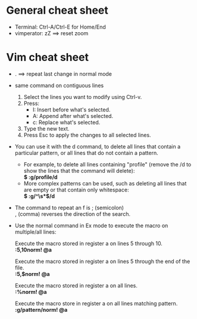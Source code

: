 # General cheat sheet
* Terminal: Ctrl-A/Ctrl-E for Home/End
* vimperator: zZ ==> reset zoom

# Vim cheat sheet

* . ==> repeat last change in normal mode
* same command on contiguous lines
	1. Select the lines you want to modify using Ctrl-v.
	2. Press:
	    * I: Insert before what's selected.
	    * A: Append after what's selected.
	    * c: Replace what's selected.
	3. Type the new text.
	4. Press Esc to apply the changes to all selected lines.

* You can use it with the d command, to delete all lines that contain a particular pattern, or all lines that do not contain a pattern. 
	* For example, to delete all lines containing "profile" (remove the /d to show the lines that the command will delete):
	<br>**$ :g/profile/d**
	* More complex patterns can be used, such as deleting all lines that are empty or that contain only whitespace:
	<br>**$ :g/^\s*$/d**


* The command to repeat an f is ; (semicolon) <br> , (comma) reverses the direction of the search.

* Use the normal command in Ex mode to execute the macro on multiple/all lines:

	Execute the macro stored in register a on lines 5 through 10.<br>
	**:5,10norm! @a**

	Execute the macro stored in register a on lines 5 through the end of the file.<br>
	**:5,$norm! @a**

	Execute the macro stored in register a on all lines.<br>
	**:%norm! @a**
	
	Execute the macro store in register a on all lines matching pattern.<br>
	**:g/pattern/norm! @a**

